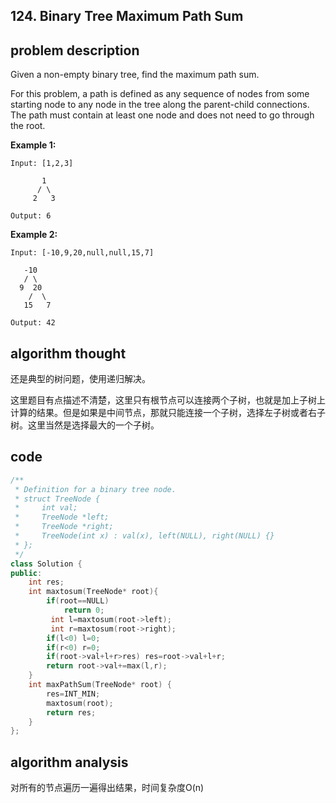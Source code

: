## 124. Binary Tree Maximum Path Sum

## problem description

Given a non-empty binary tree, find the maximum path sum.

For this problem, a path is defined as any sequence of nodes from some starting node to any node in the tree along the parent-child connections. The path must contain at least one node and does not need to go through the root.

**Example 1:**

```text
Input: [1,2,3]

       1
      / \
     2   3

Output: 6
```

**Example 2:**

```text
Input: [-10,9,20,null,null,15,7]

   -10
   / \
  9  20
    /  \
   15   7

Output: 42
```

## algorithm thought
还是典型的树问题，使用递归解决。

这里题目有点描述不清楚，这里只有根节点可以连接两个子树，也就是加上子树上计算的结果。但是如果是中间节点，那就只能连接一个子树，选择左子树或者右子树。这里当然是选择最大的一个子树。

## code
```c++
/**
 * Definition for a binary tree node.
 * struct TreeNode {
 *     int val;
 *     TreeNode *left;
 *     TreeNode *right;
 *     TreeNode(int x) : val(x), left(NULL), right(NULL) {}
 * };
 */
class Solution {
public:
    int res;
    int maxtosum(TreeNode* root){
        if(root==NULL)
            return 0;
         int l=maxtosum(root->left);
         int r=maxtosum(root->right);
        if(l<0) l=0;
        if(r<0) r=0;
        if(root->val+l+r>res) res=root->val+l+r;
        return root->val+=max(l,r);
    }
    int maxPathSum(TreeNode* root) {
        res=INT_MIN;
        maxtosum(root);
        return res;
    }
};
```
## algorithm analysis
对所有的节点遍历一遍得出结果，时间复杂度O(n)

